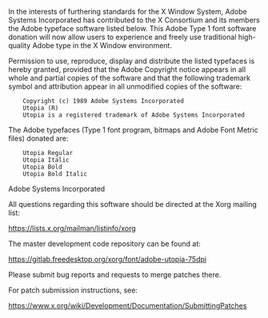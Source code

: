 In the interests of furthering standards for the X Window System, Adobe
Systems Incorporated has contributed to the X Consortium and its members
the Adobe typeface software listed below. This Adobe Type 1 font software
donation will now allow users to experience and freely use traditional
high-quality Adobe type in the X Window environment.

Permission to use, reproduce, display and distribute the listed typefaces
is hereby granted, provided that the Adobe Copyright notice appears in all
whole and partial copies of the software and that the following trademark
symbol and attribution appear in all unmodified copies of the software:

        Copyright (c) 1989 Adobe Systems Incorporated
        Utopia (R)
        Utopia is a registered trademark of Adobe Systems Incorporated

The Adobe typefaces (Type 1 font program, bitmaps and Adobe Font Metric
files) donated are:

        Utopia Regular
        Utopia Italic
        Utopia Bold
        Utopia Bold Italic


Adobe Systems Incorporated

All questions regarding this software should be directed at the
Xorg mailing list:

  https://lists.x.org/mailman/listinfo/xorg

The master development code repository can be found at:

  https://gitlab.freedesktop.org/xorg/font/adobe-utopia-75dpi

Please submit bug reports and requests to merge patches there.

For patch submission instructions, see:

  https://www.x.org/wiki/Development/Documentation/SubmittingPatches

